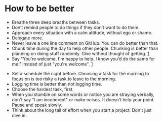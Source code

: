 # How to be better

* Breathe three deep breaths between tasks.
* Don’t remind people to do things if they don’t want to do them.
* Approach every situation with a calm attitude, without ego or shame.
* Delegate more.
* Never leave a one line comment on GitHub. You can do better than that.
* Chunk time during the day to help other people. Chunking is better than planning on doing stuff randomly. Give without thought of getting. [1](http://www.huffingtonpost.com/david-ongchoco/how-to-become-a-successfu_2_b_6209078.html).
* Say "You're welcome, I'm happy to help. I know you'd do the same for me." instead of just "you're welcome". [1](http://www.huffingtonpost.com/adam-grant/pay-it-forward_b_4270340.html)
- Set a schedule the night before. Choosing a task for the morning to focus on is too risky a task to leave to the morning.
- Logging time is better than not logging time.
- Choose the hardest task, first.
- When you stumble on some words or notice you are straying verbally, don't say "I am incoherent" or make noises. It doesn't help your point. Pause and speak slowly.
- Think about the long tail of effort when you start a project. Don't just dive in.
